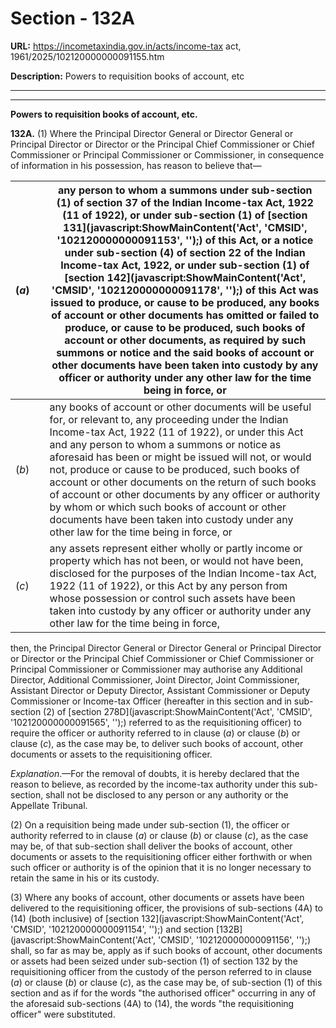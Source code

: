 # Section - 132A

**URL:** https://incometaxindia.gov.in/acts/income-tax act, 1961/2025/102120000000091155.htm

**Description:** Powers to requisition books of account, etc

---

****

**Powers to requisition books of account, etc.**

**132A.** (1) Where the Principal Director General or Director General or Principal Director or Director or the Principal Chief Commissioner or Chief Commissioner or Principal Commissioner or Commissioner, in consequence of information in his possession, has reason to believe that—

(_a_)|  |  any person to whom a summons under sub-section (1) of section 37 of the Indian Income-tax Act, 1922 (11 of 1922), or under sub-section (1) of [section 131](javascript:ShowMainContent\('Act', 'CMSID', '102120000000091153', ''\);) of this Act, or a notice under sub-section (4) of section 22 of the Indian Income-tax Act, 1922, or under sub-section (1) of [section 142](javascript:ShowMainContent\('Act', 'CMSID', '102120000000091178', ''\);) of this Act was issued to produce, or cause to be produced, any books of account or other documents has omitted or failed to produce, or cause to be produced, such books of account or other documents, as required by such summons or notice and the said books of account or other documents have been taken into custody by any officer or authority under any other law for the time being in force, or  
---|---|---  
(_b_)|  |  any books of account or other documents will be useful for, or relevant to, any proceeding under the Indian Income-tax Act, 1922 (11 of 1922), or under this Act and any person to whom a summons or notice as aforesaid has been or might be issued will not, or would not, produce or cause to be produced, such books of account or other documents on the return of such books of account or other documents by any officer or authority by whom or which such books of account or other documents have been taken into custody under any other law for the time being in force, or  
(_c_)|  |  any assets represent either wholly or partly income or property which has not been, or would not have been, disclosed for the purposes of the Indian Income-tax Act, 1922 (11 of 1922), or this Act by any person from whose possession or control such assets have been taken into custody by any officer or authority under any other law for the time being in force,  
  
then, the Principal Director General or Director General or Principal Director or Director or the Principal Chief Commissioner or Chief Commissioner or Principal Commissioner or Commissioner may authorise any Additional Director, Additional Commissioner, Joint Director, Joint Commissioner, Assistant Director or Deputy Director, Assistant Commissioner or Deputy Commissioner or Income-tax Officer (hereafter in this section and in sub-section (2) of [section 278D](javascript:ShowMainContent\('Act', 'CMSID', '102120000000091565', ''\);) referred to as the requisitioning officer) to require the officer or authority referred to in clause (_a_) or clause (_b_) or clause (_c_), as the case may be, to deliver such books of account, other documents or assets to the requisitioning officer.

_Explanation_.—For the removal of doubts, it is hereby declared that the reason to believe, as recorded by the income-tax authority under this sub-section, shall not be disclosed to any person or any authority or the Appellate Tribunal.

(2) On a requisition being made under sub-section (1), the officer or authority referred to in clause (_a_) or clause (_b_) or clause (_c_), as the case may be, of that sub-section shall deliver the books of account, other documents or assets to the requisitioning officer either forthwith or when such officer or authority is of the opinion that it is no longer necessary to retain the same in his or its custody.

(3) Where any books of account, other documents or assets have been delivered to the requisitioning officer, the provisions of sub-sections (4A) to (14) (both inclusive) of [section 132](javascript:ShowMainContent\('Act', 'CMSID', '102120000000091154', ''\);) and section [132B](javascript:ShowMainContent\('Act', 'CMSID', '102120000000091156', ''\);) shall, so far as may be, apply as if such books of account, other documents or assets had been seized under sub-section (1) of section 132 by the requisitioning officer from the custody of the person referred to in clause (_a_) or clause (_b_) or clause (_c_), as the case may be, of sub-section (1) of this section and as if for the words "the authorised officer" occurring in any of the aforesaid sub-sections (4A) to (14), the words "the requisitioning officer" were substituted.